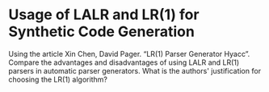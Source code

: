 # Usage of LALR and LR(1) for Synthetic Code Generation

Using the article Xin Chen, David Pager. “LR(1) Parser Generator Hyacc”. Compare the advantages and disadvantages of using LALR and LR(1) parsers in automatic parser generators. What is the authors' justification for choosing the LR(1) algorithm?
